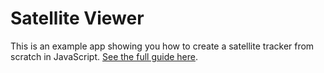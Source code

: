 # Satellite Viewer

This is an example app showing you how to create a satellite tracker from scratch in JavaScript. [See the full guide here](TODO).

